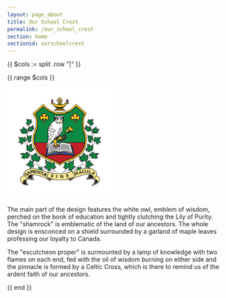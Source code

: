 ```yaml
---
layout: page_about
title: Our School Crest
permalink: /our_school_crest
section: home
sectionid: ourschoolcrest
---
```


{{ $cols := split .row "|" }}

{{ range $cols }}
   <div class="col-12 text-center">
      <img src="/assets/img/logo_armor.png">
   </div>
   <div class="col-12">
      <p>The main part of the design features the white owl, emblem of wisdom, perched on the book of education and tightly clutching the Lily of Purity. The "shamrock" is emblematic of the land of our ancestors. The whole design is ensconced on a shield surrounded by a garland of maple leaves professing our loyalty to Canada.</p>
      <p>The "escutcheon proper" is surmounted by a lamp of knowledge with two flames on each end, fed with the oil of wisdom burning on either side and the pinnacle is formed by a Celtic Cross, which is there to remind us of the ardent faith of our ancestors.</p>
   </div>
{{ end }}